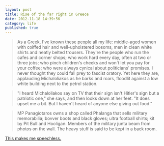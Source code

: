 ```yaml
---
layout: post
title: Rise of the far right in Greece
date: 2012-11-18 14:39:56
category: life
published: true
---
```


> As a Greek, I've known these people all my life: middle-aged women with coiffed hair and well-upholstered bosoms, men in clean white shirts and neatly belted trousers. They're the people who run the cafes and corner shops; who work hard every day, often at two or three jobs; who pinch children's cheeks and won't let you pay for your coffee; who were always cynical about politicians' promises. I never thought they could fall prey to fascist oratory. Yet here they are, applauding Michaloliakos as he barks and roars, floodlit against a low white building next to the petrol station.

>  "I heard Michaloliakos say on TV that their sign isn't Hitler's sign but a patriotic one," she says, and then looks down at her feet. "It does upset me a bit. But I haven't heard of anyone else giving out food."

> MP Panagiotaros owns a shop called Phalanga that sells military memorabilia; bovver boots and black gloves; ultra football shirts; kit by Pit Bull and Hooligan. Members of the military junta beam from photos on the wall. The heavy stuff is said to be kept in a back room.

[This makes me speechless.](http://www.guardian.co.uk/world/2012/oct/26/golden-dawn-greece-far-right?CMP=twt_gu)